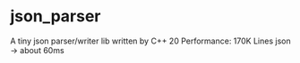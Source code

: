 # json_parser

A tiny json parser/writer lib written by C++ 20
Performance: 170K Lines json -> about 60ms
